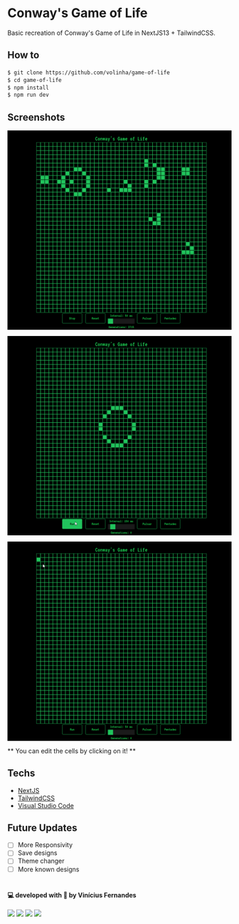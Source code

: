 # Conway's Game of Life

Basic recreation of Conway's Game of Life in NextJS13 + TailwindCSS.

## How to

```bash
$ git clone https://github.com/volinha/game-of-life
$ cd game-of-life
$ npm install
$ npm run dev
```

## Screenshots

<p align="center" style="display: flex; align-items: flex-start; justify-content: center;">
  <img src="public/glider-gun.gif" width="800px"/>
</p>

<p align="center" style="display: flex; align-items: flex-start; justify-content: center;">
  <img src="public/pentadec.gif" width="800px"/>
</p>

<p align="center" style="display: flex; align-items: flex-start; justify-content: center;">
  <img src="public/creating-grids.gif" width="800px"/>
</p>

** You can edit the cells by clicking on it! **

## Techs

- [NextJS](nextjs.org)
- [TailwindCSS](https://tailwindcss.com)
- [Visual Studio Code](https://code.visualstudio.com)

## Future Updates

- [ ] More Responsivity
- [ ] Save designs
- [ ] Theme changer
- [ ] More known designs
#

#### 💻 developed with 💖 by Vinícius Fernandes
[<img src = "https://img.shields.io/badge/facebook-%231877F2.svg?&style=for-the-badge&logo=facebook&logoColor=white">](https://www.facebook.com/viniciusfvb)
[<img src="https://img.shields.io/badge/linkedin-%230077B5.svg?&style=for-the-badge&logo=linkedin&logoColor=white" />](https://www.linkedin.com/in/viniciusfernandesdev/)
[<img src="https://img.shields.io/badge/twitter-%231DA1F2.svg?&style=for-the-badge&logo=twitter&logoColor=white" />](https://twitter.com/volafernandes)
<a href = "mailto:viniciusfernandesdev@gmail.com"><img src="https://img.shields.io/badge/-Gmail-%23333?style=for-the-badge&logo=gmail&logoColor=white" target="_blank"></a>
<br />